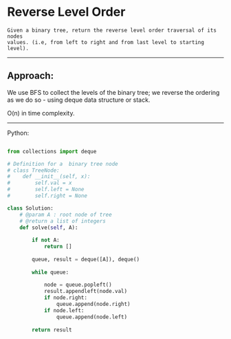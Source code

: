 # Reverse Level Order

    Given a binary tree, return the reverse level order traversal of its nodes
    values. (i.e, from left to right and from last level to starting level).

---

## Approach:

We use BFS to collect the levels of the binary tree; we reverse the ordering as
we do so - using deque data structure or stack.

O(n) in time complexity.

---

Python:

```python

from collections import deque

# Definition for a  binary tree node
# class TreeNode:
#    def __init__(self, x):
#        self.val = x
#        self.left = None
#        self.right = None

class Solution:
    # @param A : root node of tree
    # @return a list of integers
    def solve(self, A):
        
        if not A:
            return []
            
        queue, result = deque([A]), deque()
        
        while queue:
            
            node = queue.popleft()
            result.appendleft(node.val)
            if node.right:
                queue.append(node.right)
            if node.left:
                queue.append(node.left)
            
        return result
```
